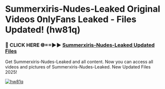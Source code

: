 # Summerxiris-Nudes-Leaked Original Videos 0nlyFans Leaked - Files Updated! (hw81q)

<h3>🔴 CLICK HERE 🌐==►► <a href="https://tinyurl.com/4mcuefdz" rel="nofollow">Summerxiris-Nudes-Leaked Updated Files</a></h3>

Get Summerxiris-Nudes-Leaked and all content. Now you can access all videos and pictures of Summerxiris-Nudes-Leaked. New Updated Files 2025!

[![hw81q](https://i.imgur.com/StAQSOY.gif)](https://tinyurl.com/4mcuefdz)
